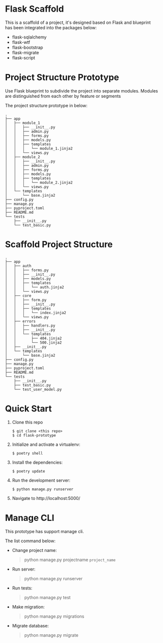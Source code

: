 # Flask Scaffold

This is a scaffold of a project, it's designed based on Flask and blueprint
has been integrated into the packages below:

- flask-sqlalchemy
- flask-wtf
- flask-bootstrap
- flask-migrate
- flask-script

# Project Structure Prototype

Use Flask blueprint to subdivide the project into separate modules.
Modules are distinguished from each other by feature or segments

The project structure prototype in below:

```
.
├── app
│   ├── module_1
│   │   ├── __init__.py
│   │   ├── admin.py
│   │   ├── forms.py
│   │   ├── models.py
│   │   ├── templates
│   │   │   └── module_1.jinja2
│   │   └── views.py
│   ├── module_2
│   │   ├── __init__.py
│   │   ├── admin.py
│   │   ├── forms.py
│   │   ├── models.py
│   │   ├── templates
│   │   │   └── module_2.jinja2
│   │   └── views.py
│   └── templates
│       └── base.jinja2
├── config.py
├── manage.py
├── pyproject.toml
├── README.md
└── tests
    ├── __init__.py
    └── test_basic.py
```

# Scaffold Project Structure
```
.
├── app
│   ├── auth
│   │   ├── forms.py
│   │   ├── __init__.py
│   │   ├── models.py
│   │   ├── templates
│   │   │   └── auth.jinja2
│   │   └── views.py
│   ├── core
│   │   ├── form.py
│   │   ├── __init__.py
│   │   ├── templates
│   │   │   └── index.jinja2
│   │   └── views.py
│   ├── errors
│   │   ├── handlers.py
│   │   ├── __init__.py
│   │   └── templates
│   │       ├── 404.jinja2
│   │       └── 500.jinja2
│   ├── __init__.py
│   └── templates
│       └── base.jinja2
├── config.py
├── manage.py
├── pyproject.toml
├── README.md
└── tests
    ├── __init__.py
    ├── test_basic.py
    └── test_user_model.py

```

# Quick Start
1. Clone this repo
    ```
    $ git clone <this repo>
    $ cd flask-prototype
    ```
2. Initialize and activate a virtualenv:
    ```
    $ poetry shell
    ```
3. Install the dependencies:
   ```
   $ poetry update
   ```
4. Run the development server:
   ```
   $ python manage.py runserver
   ```
5. Navigate to http://localhost:5000/

# Manage CLI

This prototype has support manage cli.

The list command below:

- Change project name:
    > python manage.py projectname `project_name`

- Run server:
    > python manage.py runserver

- Run tests:
    > python manage.py test

- Make migration:
    > python manage.py migrations

- Migrate database:
    > python manage.py migrate
